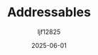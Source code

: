 ﻿---
title: "Addressables"
date: 2025-06-01
categories: [Note]
tags: [Unity, Unity Package]
author: "ljf12825"
summary: Manual for the Addressables System
---
